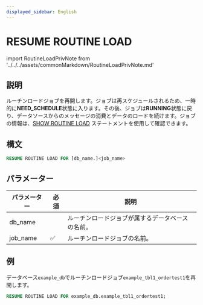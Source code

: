 ```yaml
---
displayed_sidebar: English
---
```


# RESUME ROUTINE LOAD

import RoutineLoadPrivNote from '../../../assets/commonMarkdown/RoutineLoadPrivNote.md'

## 説明

ルーチンロードジョブを再開します。ジョブは再スケジュールされるため、一時的に**NEED_SCHEDULE**状態に入ります。その後、ジョブは**RUNNING**状態に戻り、データソースからのメッセージの消費とデータのロードを続けます。ジョブの情報は、[SHOW ROUTINE LOAD](./SHOW_ROUTINE_LOAD.md) ステートメントを使用して確認できます。

<RoutineLoadPrivNote />

## 構文

```SQL
RESUME ROUTINE LOAD FOR [db_name.]<job_name>
```

## パラメーター

| **パラメーター** | **必須** | **説明**                                              |
| ------------- | ------------ | ------------------------------------------------------------ |
| db_name       |              | ルーチンロードジョブが属するデータベースの名前。 |
| job_name      | ✅            | ルーチンロードジョブの名前。                            |

## 例

データベース`example_db`でルーチンロードジョブ`example_tbl1_ordertest1`を再開します。

```SQL
RESUME ROUTINE LOAD FOR example_db.example_tbl1_ordertest1;
```
